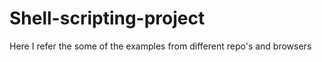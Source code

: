 # Shell-scripting-project

Here I refer the some of the examples from different repo's and browsers
